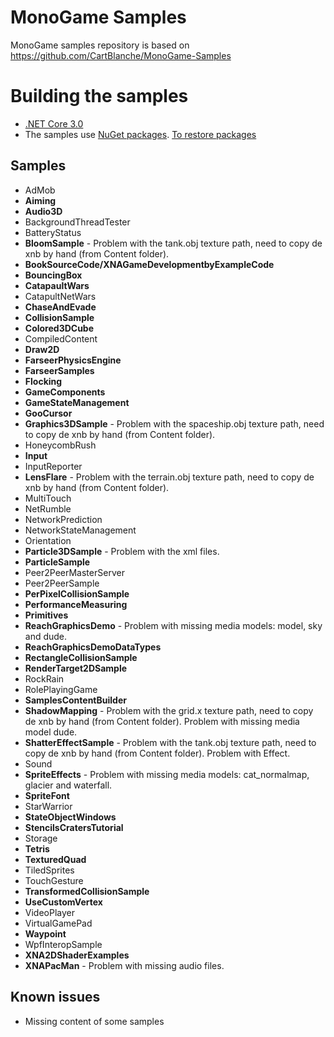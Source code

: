 # MonoGame Samples
MonoGame samples repository is based on https://github.com/CartBlanche/MonoGame-Samples

# Building the samples
* [.NET Core 3.0](https://dotnet.microsoft.com/download/dotnet-core)
* The samples use [NuGet packages](https://www.nuget.org/profiles/MonoGame). [To restore packages](https://docs.microsoft.com/en-us/nuget/consume-packages/package-restore)

## Samples
* AdMob 
* **Aiming**
* **Audio3D**
* BackgroundThreadTester 
* BatteryStatus 
* **BloomSample** - Problem with the tank.obj texture path, need to copy de xnb by hand  (from Content folder).
* **BookSourceCode/XNAGameDevelopmentbyExampleCode**
* **BouncingBox**
* **CatapaultWars**
* CatapultNetWars 
* **ChaseAndEvade**
* **CollisionSample**
* **Colored3DCube**
* CompiledContent 
* **Draw2D**
* **FarseerPhysicsEngine**
* **FarseerSamples**
* **Flocking**
* **GameComponents**
* **GameStateManagement**
* **GooCursor**
* **Graphics3DSample** - Problem with the spaceship.obj texture path, need to copy de xnb by hand (from Content folder).
* HoneycombRush
* **Input**
* InputReporter 
* **LensFlare** - Problem with the terrain.obj texture path, need to copy de xnb by hand  (from Content folder).
* MultiTouch 
* NetRumble 
* NetworkPrediction 
* NetworkStateManagement 
* Orientation 
* **Particle3DSample** - Problem with the xml files.
* **ParticleSample**
* Peer2PeerMasterServer 
* Peer2PeerSample 
* **PerPixelCollisionSample**
* **PerformanceMeasuring**
* **Primitives**
* **ReachGraphicsDemo** - Problem with missing media models: model, sky and dude.
* **ReachGraphicsDemoDataTypes**
* **RectangleCollisionSample**
* **RenderTarget2DSample**
* RockRain 
* RolePlayingGame 
* **SamplesContentBuilder**
* **ShadowMapping** - Problem with the grid.x texture path, need to copy de xnb by hand (from Content folder). Problem with missing media model dude.
* **ShatterEffectSample** - Problem with the tank.obj texture path, need to copy de xnb by hand  (from Content folder). Problem with Effect.
* Sound 
* **SpriteEffects** - Problem with missing media models: cat_normalmap, glacier and waterfall.
* **SpriteFont**
* StarWarrior 
* **StateObjectWindows**
* **StencilsCratersTutorial**
* Storage 
* **Tetris**
* **TexturedQuad**
* TiledSprites 
* TouchGesture 
* **TransformedCollisionSample**
* **UseCustomVertex**
* VideoPlayer 
* VirtualGamePad 
* **Waypoint**
* WpfInteropSample 
* **XNA2DShaderExamples**
* **XNAPacMan** - Problem with missing audio files.

## Known issues
* Missing content of some samples
